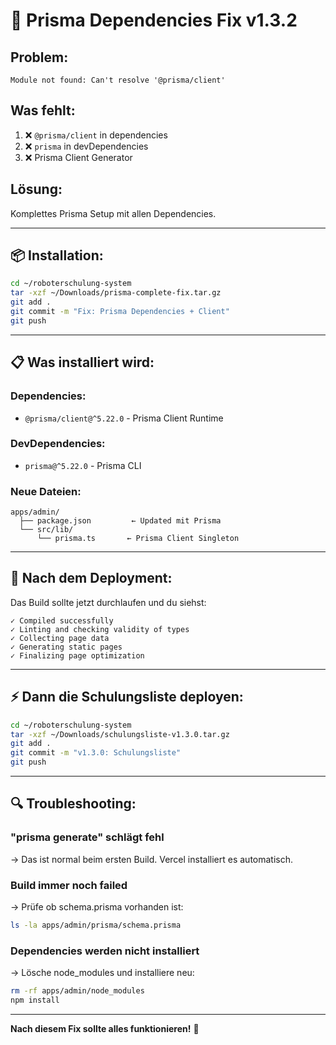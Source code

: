 # 🔧 Prisma Dependencies Fix v1.3.2

## Problem:
```
Module not found: Can't resolve '@prisma/client'
```

## Was fehlt:
1. ❌ `@prisma/client` in dependencies
2. ❌ `prisma` in devDependencies  
3. ❌ Prisma Client Generator

## Lösung:
Komplettes Prisma Setup mit allen Dependencies.

---

## 📦 Installation:

```bash
cd ~/roboterschulung-system
tar -xzf ~/Downloads/prisma-complete-fix.tar.gz
git add .
git commit -m "Fix: Prisma Dependencies + Client"
git push
```

---

## 📋 Was installiert wird:

### Dependencies:
- `@prisma/client@^5.22.0` - Prisma Client Runtime

### DevDependencies:
- `prisma@^5.22.0` - Prisma CLI

### Neue Dateien:
```
apps/admin/
  ├── package.json         ← Updated mit Prisma
  └── src/lib/
      └── prisma.ts       ← Prisma Client Singleton
```

---

## 🧪 Nach dem Deployment:

Das Build sollte jetzt durchlaufen und du siehst:
```
✓ Compiled successfully
✓ Linting and checking validity of types
✓ Collecting page data
✓ Generating static pages
✓ Finalizing page optimization
```

---

## ⚡ Dann die Schulungsliste deployen:

```bash
cd ~/roboterschulung-system
tar -xzf ~/Downloads/schulungsliste-v1.3.0.tar.gz
git add .
git commit -m "v1.3.0: Schulungsliste"
git push
```

---

## 🔍 Troubleshooting:

### "prisma generate" schlägt fehl
→ Das ist normal beim ersten Build. Vercel installiert es automatisch.

### Build immer noch failed
→ Prüfe ob schema.prisma vorhanden ist:
```bash
ls -la apps/admin/prisma/schema.prisma
```

### Dependencies werden nicht installiert
→ Lösche node_modules und installiere neu:
```bash
rm -rf apps/admin/node_modules
npm install
```

---

**Nach diesem Fix sollte alles funktionieren!** 🎉
